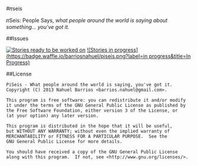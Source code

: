 #&#120587;seis

&#120587;Seis: People Says, *what people around the world is saying about something... you've got it.*

##Issues

[![Stories ready to be worked on](https://badge.waffle.io/barriosnahuel/piseis.png?label=ready&title=Ready)](https://waffle.io/barriosnahuel/piseis) [![Stories in progress](https://badge.waffle.io/barriosnahuel/piseis.png?label=in progress&title=In Progress)](https://waffle.io/barriosnahuel/piseis)

##License

    PiSeis - What people around the world is saying, you've got it.
    Copyright (C) 2013 Nahuel Barrios <barrios.nahuel@gmail.com>.

    This program is free software: you can redistribute it and/or modify
    it under the terms of the GNU General Public License as published by
    the Free Software Foundation, either version 3 of the License, or
    (at your option) any later version.

    This program is distributed in the hope that it will be useful,
    but WITHOUT ANY WARRANTY; without even the implied warranty of
    MERCHANTABILITY or FITNESS FOR A PARTICULAR PURPOSE.  See the
    GNU General Public License for more details.

    You should have received a copy of the GNU General Public License
    along with this program.  If not, see <http://www.gnu.org/licenses/>.
